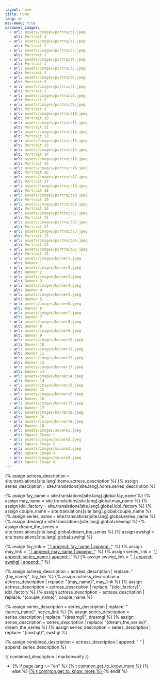 ```yaml
---
layout: home
title: Home
lang: en
nav-menu: true
carousel_images:
  - url: assets/images/portrait1.jpeg
    alt: Portrait 1
  - url: assets/images/portrait2.jpeg
    alt: Portrait 2
  - url: assets/images/portrait3.jpeg
    alt: Portrait 3
  - url: assets/images/portrait4.jpeg
    alt: Portrait 4
  - url: assets/images/portrait5.jpeg
    alt: Portrait 5
  - url: assets/images/portrait6.jpeg
    alt: Portrait 6
  - url: assets/images/portrait7.jpeg
    alt: Portrait 7
  - url: assets/images/portrait8.jpeg
    alt: Portrait 8
  - url: assets/images/portrait9.jpeg
    alt: Portrait 9
  - url: assets/images/portrait10.jpeg
    alt: Portrait 10
  - url: assets/images/portrait11.jpeg
    alt: Portrait 11
  - url: assets/images/portrait12.jpeg
    alt: Portrait 12
  - url: assets/images/portrait13.jpeg
    alt: Portrait 13
  - url: assets/images/portrait14.jpeg
    alt: Portrait 14
  - url: assets/images/portrait15.jpeg
    alt: Portrait 15
  - url: assets/images/portrait16.jpeg
    alt: Portrait 16
  - url: assets/images/portrait17.jpeg
    alt: Portrait 17
  - url: assets/images/portrait18.jpeg
    alt: Portrait 18
  - url: assets/images/portrait19.jpeg
    alt: Portrait 19
  - url: assets/images/portrait20.jpeg
    alt: Portrait 20
  - url: assets/images/portrait21.jpeg
    alt: Portrait 21
  - url: assets/images/portrait22.jpeg
    alt: Portrait 22
  - url: assets/images/portrait23.jpeg
    alt: Portrait 23
  - url: assets/images/portrait24.jpeg
    alt: Portrait 24
  - url: assets/images/portrait25.jpeg
    alt: Portrait 25
  - url: assets/images/banner1.jpeg
    alt: Banner 1
  - url: assets/images/banner2.jpeg
    alt: Banner 2
  - url: assets/images/banner3.jpeg
    alt: Banner 3
  - url: assets/images/banner4.jpeg
    alt: Banner 4
  - url: assets/images/banner5.jpeg
    alt: Banner 5
  - url: assets/images/banner6.jpeg
    alt: Banner 6
  - url: assets/images/banner7.jpeg
    alt: Banner 7
  - url: assets/images/banner8.jpeg
    alt: Banner 8
  - url: assets/images/banner9.jpeg
    alt: Banner 9
  - url: assets/images/banner10.jpeg
    alt: Banner 10
  - url: assets/images/banner11.jpeg
    alt: Banner 11
  - url: assets/images/banner12.jpeg
    alt: Banner 12
  - url: assets/images/banner13.jpeg
    alt: Banner 13
  - url: assets/images/banner14.jpeg
    alt: Banner 14
  - url: assets/images/banner15.jpeg
    alt: Banner 15
  - url: assets/images/banner16.jpeg
    alt: Banner 16
  - url: assets/images/banner17.jpeg
    alt: Banner 17
  - url: assets/images/banner18.jpeg
    alt: Banner 18
  - url: assets/images/banner18.jpeg
    alt: Banner 19
  - url: assets/images/square1.jpeg
    alt: Square Image 1
  - url: assets/images/square2.jpeg
    alt: Square Image 2
  - url: assets/images/square3.jpeg
    alt: Square Image 3
  - url: assets/images/square4.jpeg
    alt: Square Image 4
---
```



{% assign actress_description = site.translations[site.lang].home.actress_description %}
{% assign series_description = site.translations[site.lang].home.series_description %}

{% assign fay_name = site.translations[site.lang].global.fay_name %}
{% assign may_name = site.translations[site.lang].global.may_name %}
{% assign idol_factory = site.translations[site.lang].global.idol_factory %}
{% assign couple_name = site.translations[site.lang].global.couple_name %}
{% assign series_name = site.translations[site.lang].global.series_name %}
{% assign dreamgl = site.translations[site.lang].global.dreamgl %}
{% assign dream_the_series = site.translations[site.lang].global.dream_the_series %}
{% assign swshgl = site.translations[site.lang].global.swshgl %}

<!-- Create links dynamically -->
{% assign fay_link = '<a href="https://www.instagram.com/fay_riezz/">' | append: fay_name | append: '</a>' %}
{% assign may_link = '<a href="https://www.instagram.com/maywyda/">' | append: may_name | append: '</a>' %}
{% assign series_link = '<a href="https://youtube.com/playlist?list=PL4D0KlUVq4IyWIZVo-oo-rvYWPxX3WVn6&si=clukGQqa4Wdv9lgv">' | append: series_name | append: '</a>' %}
{% assign swshgl_link = '<a href="https://x.com/SWSHGL2025">' | append: swshgl | append: '</a>' %}

<!-- Replace placeholders with links -->
{% assign actress_description = actress_description | replace: "{fay_name}", fay_link %}
{% assign actress_description = actress_description | replace: "{may_name}", may_link %}
{% assign actress_description = actress_description | replace: "{idol_factory}", idol_factory %}
{% assign actress_description = actress_description | replace: "{couple_name}", couple_name %}

{% assign series_description = series_description | replace: "{series_name}", series_link %}
{% assign series_description = series_description | replace: "{dreamgl}", dreamgl %}
{% assign series_description = series_description | replace: "{dream_the_series}", dream_the_series %}
{% assign series_description = series_description | replace: "{swshgl}", swshgl %}

{% assign combined_description = actress_description | append: " " | append: series_description %}

<p>{{ combined_description | markdownify }}</p>

<ul class="actions">
  <li>
    <!-- Construct a dynamic link to the translated profile page -->
    <!-- Check if the current language is 'en' -->
    {% if page.lang == "en" %}
      <!-- Link to the profile page in the root for English -->
      <a href="{{ site.baseurl }}/1_profile/index.html" class="button next">
        {% t common.get_to_know_more %}
      </a>
    {% else %}
      <!-- Link to the translated profile page for other languages -->
      <a href="{{ site.baseurl }}/{{ page.lang }}/1_profile/index.html" class="button next">
        {% t common.get_to_know_more %}
      </a>
    {% endif %}
  </li>
</ul>
